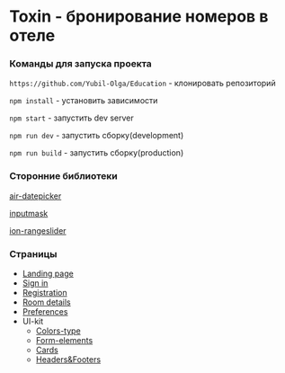 # Toxin - бронирование номеров в отеле 

### Команды для запуска проекта

`https://github.com/Yubil-Olga/Education` - клонировать репозиторий

`npm install` - установить зависимости

`npm start` - запустить dev server

`npm run dev` - запустить сборку(development)

`npm run build` - запустить сборку(production)

### Сторонние библиотеки

[air-datepicker](http://t1m0n.name/air-datepicker/docs/index-ru.html)

[inputmask](https://www.npmjs.com/package/inputmask)

[ion-rangeslider](http://ionden.com/a/plugins/ion.rangeSlider/)

### Страницы
* [Landing page](https://yubil-olga.github.io/Education/dist)
* [Sign in](https://yubil-olga.github.io/Education/dist/login)
* [Registration](https://yubil-olga.github.io/Education/dist/registration)
* [Room details](https://yubil-olga.github.io/Education/dist/room-details)
* [Preferences](https://yubil-olga.github.io/Education/dist/search-room.html)
* UI-kit
  * [Colors-type](https://yubil-olga.github.io/Education/dist/colors-type)
  * [Form-elements](https://yubil-olga.github.io/Education/dist/form-elements)
  * [Cards](https://yubil-olga.github.io/Education/dist/cards)
  * [Headers&Footers](https://yubil-olga.github.io/Education/dist/headers-footers)